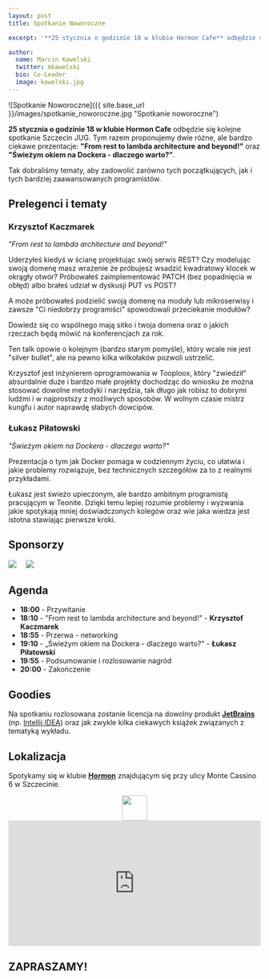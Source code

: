 ```yaml
---
layout: post
title: Spotkanie Noworoczne

excerpt: '**25 stycznia o godzinie 18 w klubie Hormon Cafe** odbędzie się kolejne spotkanie Szczecin JUG. Tym razem proponujemy dwie różne, ale bardzo ciekawe prezentacje: **"From rest to lambda architecture and beyond!"** oraz **"Świeżym okiem na Dockera - dlaczego warto?"**.'

author:
  name: Marcin Kawelski
  twitter: mkawelski
  bio: Co-Leader
  image: kawelski.jpg
---
```


![Spotkanie Noworoczne]({{ site.base_url }}/images/spotkanie_noworoczne.jpg "Spotkanie noworoczne")

**25 stycznia o godzinie 18 w klubie Hormon Cafe** odbędzie się kolejne spotkanie Szczecin JUG. Tym razem proponujemy dwie różne, ale bardzo ciekawe prezentacje: **"From rest to lambda architecture and beyond!"** oraz **"Świeżym okiem na Dockera - dlaczego warto?"**.

Tak dobraliśmy tematy, aby zadowolić zarówno tych początkujących, jak i tych bardziej zaawansowanych programistów.

## Prelegenci i tematy

### Krzysztof Kaczmarek
*"From rest to lambda architecture and beyond!"*

Uderzyłeś kiedyś w ścianę projektując swój serwis REST? Czy modelując swoją domenę masz wrażenie że próbujesz wsadzić kwadratowy klocek w okrągły otwór? Próbowałeś zaimplementować PATCH (bez popadnięcia w obłęd) albo brałeś udział w dyskusji PUT vs POST?

A może próbowałeś podzielić swoją domenę na moduły lub mikroserwisy i zawsze "Ci niedobrzy programiści" spowodowali przeciekanie modułów?

Dowiedz się co wspólnego mają sitko i twoja domena oraz o jakich rzeczach będą mówić na konferencjach za rok.

Ten talk opowie o kolejnym (bardzo starym pomyśle), który wcale nie jest "silver bullet", ale na pewno kilka wilkołaków pozwoli ustrzelić.

Krzysztof jest inżynierem oprogramowania w Tooploox, który "zwiedził" absurdalnie duże i bardzo małe projekty dochodząc do wniosku że można stosować dowolne metodyki i narzędzia, tak długo jak robisz to dobrymi ludźmi i w najprostszy z możliwych sposobów. W wolnym czasie mistrz kungfu i autor naprawdę słabych dowcipów.

### Łukasz Piłatowski
*"Świeżym okiem na Dockera - dlaczego warto?"*

Prezentacja o tym jak Docker pomaga w codziennym życiu, co ułatwia i jakie problemy rozwiązuje, bez technicznych szczegółów za to z realnymi przykładami.

Łukasz jest świeżo upieczonym, ale bardzo ambitnym programistą pracującym w Teonite. Dzięki temu lepiej rozumie problemy i wyzwania jakie spotykają mniej doświadczonych kolegów oraz wie jaka wiedza jest istotna stawiając pierwsze kroki.

## Sponsorzy

<a href="https://consileon.pl/"><img style="max-width: 300px" src="{{ site.base_url }}/images/sponsors/consileon_logo.gif"></a>
<a style="margin-left:15px;" href="http://www.psi.pl/pl/home/"><img style="max-width: 300px" src="{{ site.base_url }}/images/sponsors/logo_psi.png"></a>

## Agenda

- **18:00** - Przywitanie
- **18:10** - "From rest to lambda architecture and beyond!" - **Krzysztof Kaczmarek**
- **18:55** - Przerwa - networking
- **19:10** - „Świeżym okiem na Dockera - dlaczego warto?" - **Łukasz Piłatowski**
- **19:55** - Podsumowanie i rozlosowanie nagród
- **20:00** - Zakończenie

## Goodies

Na spotkaniu rozlosowana zostanie licencja na dowolny produkt **[JetBrains](http://jetbrains.com)** (np. [Intellij IDEA](https://www.jetbrains.com/idea/)) oraz jak zwykle kilka ciekawych książek związanych z tematyką wykładu.

## Lokalizacja
Spotykamy się w klubie **[Hormon](https://www.facebook.com/Hormon1)** znajdującym się przy ulicy Monte Cassino 6 w Szczecinie.

<div style="text-align: center">
	<a href="https://www.facebook.com/Hormon1"><img style="height: 50px" src="{{ site.base_url }}/images/hormon.jpg"></a>
</div>

<iframe src="https://www.google.com/maps/embed?pb=!1m18!1m12!1m3!1d2376.9988362805716!2d14.542357115700955!3d53.43272907593864!2m3!1f0!2f0!3f0!3m2!1i1024!2i768!4f13.1!3m3!1m2!1s0x47aa091589f798ed%3A0x3e9085122cca5d75!2sHormon.+Klub!5e0!3m2!1sen!2sde!4v1445285036786" width="100%" height="250" frameborder="0" style="border:0"></iframe>

## ZAPRASZAMY!



